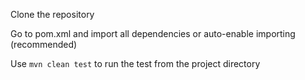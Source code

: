 Clone the repository

Go to pom.xml and import all dependencies or auto-enable importing (recommended)

Use ```mvn clean test``` to run the test from the project directory